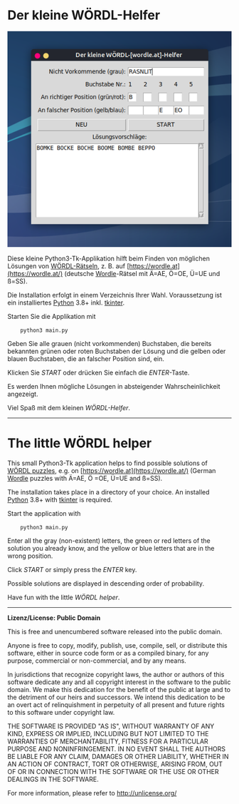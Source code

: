 # Der kleine WÖRDL-Helfer

![Screenshot](assets/screenshot.png)

Diese kleine Python3-Tk-Applikation hilft beim Finden von möglichen Lösungen von [WÖRDL-Rätseln](https://wordle.at/), z. B. auf [https://wordle.at](https://wordle.at/) (deutsche [Wordle](https://de.wikipedia.org/wiki/Wordle)-Rätsel mit Ä=AE, Ö=OE, Ü=UE und ß=SS).

Die Installation erfolgt in einem Verzeichnis Ihrer Wahl. Voraussetzung ist ein installiertes [Python](https://www.python.org/) 3.8+ inkl. [tkinter](https://docs.python.org/3/library/tkinter.html). 

Starten Sie die Applikation mit

		python3 main.py

Geben Sie alle grauen (nicht vorkommenden) Buchstaben, die bereits bekannten grünen oder roten Buchstaben der Lösung und die gelben oder blauen Buchstaben, die an falscher Position sind, ein.

Klicken Sie *START* oder drücken Sie einfach die *ENTER*-Taste.

Es werden Ihnen mögliche Lösungen in absteigender Wahrscheinlichkeit angezeigt.

Viel Spaß mit dem kleinen *WÖRDL-Helfer*.

---

# The little WÖRDL helper

This small Python3-Tk application helps to find possible solutions of [WÖRDL puzzles](https://wordle.at/), e.g. on [https://wordle.at](https://wordle.at/) (German [Wordle](https://en.wikipedia.org/wiki/Wordle) puzzles with Ä=AE, Ö =OE, Ü=UE and ß=SS).

The installation takes place in a directory of your choice. An installed [Python](https://www.python.org/) 3.8+ with [tkinter](https://docs.python.org/3/library/tkinter.html) is required.

Start the application with

		python3 main.py

Enter all the gray (non-existent) letters, the green or red letters of the solution you already know, and the yellow or blue letters that are in the wrong position.

Click *START* or simply press the *ENTER* key.

Possible solutions are displayed in descending order of probability.

Have fun with the little *WÖRDL helper*.

---

**Lizenz/License: Public Domain** 

This is free and unencumbered software released into the public domain.

Anyone is free to copy, modify, publish, use, compile, sell, or
distribute this software, either in source code form or as a compiled
binary, for any purpose, commercial or non-commercial, and by any
means.

In jurisdictions that recognize copyright laws, the author or authors
of this software dedicate any and all copyright interest in the
software to the public domain. We make this dedication for the benefit
of the public at large and to the detriment of our heirs and
successors. We intend this dedication to be an overt act of
relinquishment in perpetuity of all present and future rights to this
software under copyright law.

THE SOFTWARE IS PROVIDED "AS IS", WITHOUT WARRANTY OF ANY KIND,
EXPRESS OR IMPLIED, INCLUDING BUT NOT LIMITED TO THE WARRANTIES OF
MERCHANTABILITY, FITNESS FOR A PARTICULAR PURPOSE AND NONINFRINGEMENT.
IN NO EVENT SHALL THE AUTHORS BE LIABLE FOR ANY CLAIM, DAMAGES OR
OTHER LIABILITY, WHETHER IN AN ACTION OF CONTRACT, TORT OR OTHERWISE,
ARISING FROM, OUT OF OR IN CONNECTION WITH THE SOFTWARE OR THE USE OR
OTHER DEALINGS IN THE SOFTWARE.

For more information, please refer to <http://unlicense.org/>

